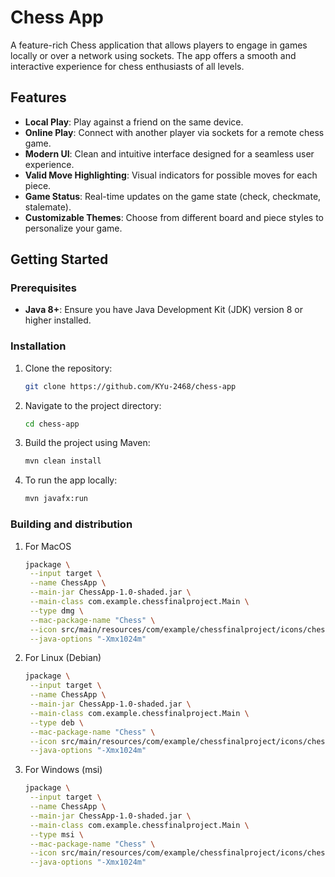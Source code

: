 # Chess App

A feature-rich Chess application that allows players to engage in games locally or over a network using sockets. The app offers a smooth and interactive experience for chess enthusiasts of all levels.

## Features

- **Local Play**: Play against a friend on the same device.
- **Online Play**: Connect with another player via sockets for a remote chess game.
- **Modern UI**: Clean and intuitive interface designed for a seamless user experience.
- **Valid Move Highlighting**: Visual indicators for possible moves for each piece.
- **Game Status**: Real-time updates on the game state (check, checkmate, stalemate).
- **Customizable Themes**: Choose from different board and piece styles to personalize your game.

## Getting Started

### Prerequisites

- **Java 8+**: Ensure you have Java Development Kit (JDK) version 8 or higher installed.

### Installation

1. Clone the repository:
   ```bash
   git clone https://github.com/KYu-2468/chess-app
2. Navigate to the project directory:
   ```bash
   cd chess-app
3. Build the project using Maven:
   ```bash
   mvn clean install
4. To run the app locally:
   ```bash
   mvn javafx:run
   
### Building and distribution

1. For MacOS
   ```bash
   jpackage \
    --input target \
    --name ChessApp \
    --main-jar ChessApp-1.0-shaded.jar \
    --main-class com.example.chessfinalproject.Main \
    --type dmg \
    --mac-package-name "Chess" \
    --icon src/main/resources/com/example/chessfinalproject/icons/chess_icon.icns \
    --java-options "-Xmx1024m"
2. For Linux (Debian)
   ```bash
   jpackage \
    --input target \
    --name ChessApp \
    --main-jar ChessApp-1.0-shaded.jar \
    --main-class com.example.chessfinalproject.Main \
    --type deb \
    --mac-package-name "Chess" \
    --icon src/main/resources/com/example/chessfinalproject/icons/chess_icon.icns \
    --java-options "-Xmx1024m"
3. For Windows (msi)
   ```bash
   jpackage \
    --input target \
    --name ChessApp \
    --main-jar ChessApp-1.0-shaded.jar \
    --main-class com.example.chessfinalproject.Main \
    --type msi \
    --mac-package-name "Chess" \
    --icon src/main/resources/com/example/chessfinalproject/icons/chess_icon.icns \
    --java-options "-Xmx1024m"